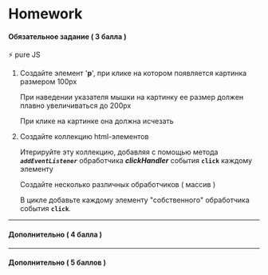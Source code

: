 # Homework

#### Обязательное задание ( 3 балла )

⚡ pure JS

1. Создайте элемент '**p**', при клике на котором появляется картинка размером 100px

   При наведении указателя мышки на картинку ее размер должен плавно увеличиваться до 200px

   При клике на картинке она должна исчезать

2. Создайте коллекцию html-элементов

   Итерируйте эту коллекцию, добавляя с помощью метода **_`addEventListener`_** обработчика **_clickHandler_** события **`click`** каждому элементу

   Создайте несколько различных обработчиков ( массив )

   В цикле добавьте каждому элементу "собственного" обработчика события **`click`**.

***

#### Дополнительно ( 4 балла )


***

#### Дополнительно ( 5 баллов )



